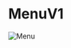 # MenuV1

![Menu](https://user-images.githubusercontent.com/102957602/236181983-1785f89d-c4d8-4731-b8ee-5a997d8dd5b9.png)
